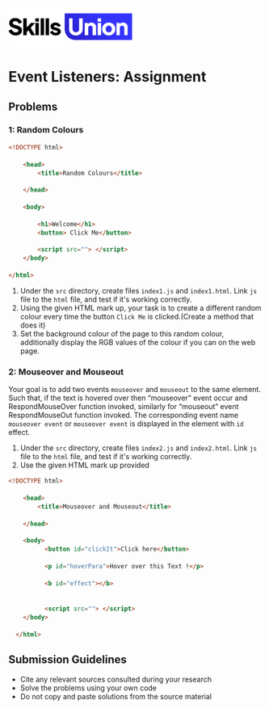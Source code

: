 [<img src="assets/images/su-logo.png" alt="Skills Union Logo" height="80px" />](https://www.skillsunion.com/)

# Event Listeners: Assignment

## Problems

### 1: Random Colours

```HTML
<!DOCTYPE html>

    <head>
        <title>Random Colours</title>

    </head>

    <body>

        <h1>Welcome</h1>
        <button> Click Me</button>

        <script src=""> </script>
    </body>

</html>
```


1. Under the `src` directory, create files `index1.js` and `index1.html`. Link `js` file to the `html` file, and test if it's working correctly.
1. Using the given HTML mark up, your task is to create a different random colour every time the button `Click Me` is clicked.(Create a method that does it)
1. Set the background colour of the page to this random colour, additionally display the RGB values of the colour if you can on the web page.



### 2: Mouseover and Mouseout

 Your goal is to add two events `mouseover` and `mouseout` to the same element. Such that, if the text is hovered over then “mouseover” event occur and RespondMouseOver function invoked, similarly for “mouseout” event RespondMouseOut function invoked. The corresponding event name `mouseover event` or `mouseover event` is displayed in the element with `id` effect.

 1. Under the `src` directory, create files `index2.js` and `index2.html`. Link `js` file to the `html` file, and test if it's working correctly.
 1. Use the given HTML mark up provided

```HTML
<!DOCTYPE html>

    <head>
        <title>Mouseover and Mouseout</title>

    </head>

    <body>
          <button id="clickIt">Click here</button>

          <p id="hoverPara">Hover over this Text !</p>

          <b id="effect"></b>


          <script src=""> </script>
    </body>

  </html>
```






## Submission Guidelines

- Cite any relevant sources consulted during your research
- Solve the problems using your own code
- Do not copy and paste solutions from the source material
